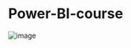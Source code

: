 # Power-BI-course
![image](https://user-images.githubusercontent.com/55668621/168861198-8085d18c-5ac2-444d-af17-3c236477c190.png)
